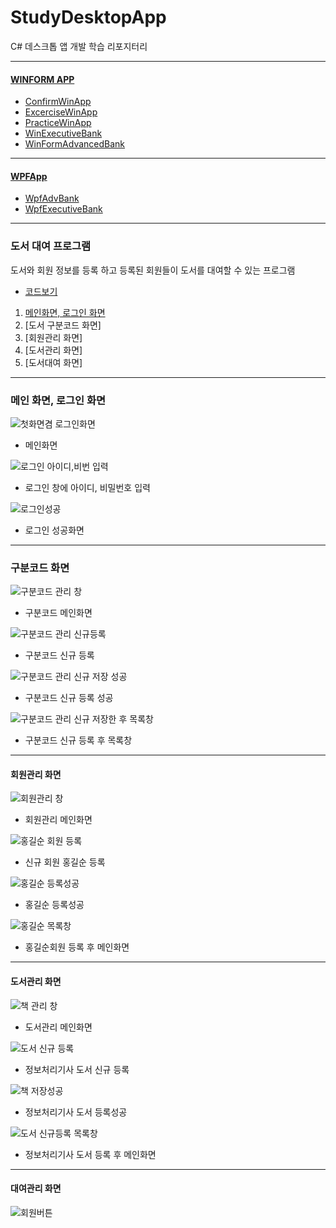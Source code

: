 # StudyDesktopApp

C# 데스크톱 앱 개발 학습 리포지터리
___
#### [WINFORM APP](https://github.com/yfla980107/StudyDesktopApp/tree/main/WinformApp)
- [ConfirmWinApp](https://github.com/yfla980107/StudyDesktopApp/tree/main/WinformApp/ConfirmWinApp)
- [ExcerciseWinApp](https://github.com/yfla980107/StudyDesktopApp/tree/main/WinformApp/ExcerciseWinApp)
- [PracticeWinApp](https://github.com/yfla980107/StudyDesktopApp/tree/main/WinformApp/PracticeWinApp)
- [WinExecutiveBank](https://github.com/yfla980107/StudyDesktopApp/tree/main/WinformApp/WinExecutiveBank)
- [WinFormAdvancedBank](https://github.com/yfla980107/StudyDesktopApp/tree/main/WinformApp/WinFormAdvancedBank)
___
#### [WPFApp](https://github.com/yfla980107/StudyDesktopApp/tree/main/WPFApp)
- [WpfAdvBank](https://github.com/yfla980107/StudyDesktopApp/tree/main/WPFApp/WpfAdvBank)
- [WpfExecutiveBank](https://github.com/yfla980107/StudyDesktopApp/tree/main/WPFApp/WpfExecutiveBank)

---

### 도서 대여 프로그램
도서와 회원 정보를 등록 하고 등록된 회원들이 도서를 대여할 수 있는 프로그램
- [코드보기](https://github.com/yfla980107/StudyDesktopApp/tree/main/WinformApp/WinFormAdvancedBank/BookRentalShopApp)

1. [메인화면, 로그인 화면](#메인-화면,-로그인-화면)
2. [도서 구분코드 화면]
3. [회원관리 화면]
4. [도서관리 화면]
5. [도서대여 화면]

---
### 메인 화면, 로그인 화면
![첫화면겸 로그인화면](https://user-images.githubusercontent.com/78572509/111719819-01b95480-88a0-11eb-82f1-261bfd769bd5.png)
- 메인화면

![로그인 아이디,비번 입력](https://user-images.githubusercontent.com/78572509/111719896-2a414e80-88a0-11eb-85ea-5693b4c2b5f6.png)
- 로그인 창에 아이디, 비밀번호 입력

![로그인성공](https://user-images.githubusercontent.com/78572509/111719926-39280100-88a0-11eb-8a0e-00856d298017.png)
- 로그인 성공화면

---
### 구분코드 화면
![구분코드 관리 창](https://user-images.githubusercontent.com/78572509/111720152-acca0e00-88a0-11eb-8c10-5019c1221c03.png)
- 구분코드 메인화면

![구분코드 관리 신규등록](https://user-images.githubusercontent.com/78572509/111720285-e7cc4180-88a0-11eb-98ea-e9e1ed5e88a2.png)
- 구분코드 신규 등록

![구분코드 관리 신규 저장 성공](https://user-images.githubusercontent.com/78572509/111720315-f7e42100-88a0-11eb-9e25-4d5afd9dd608.png)
- 구분코드 신규 등록 성공

![구분코드 관리 신규 저장한 후 목록창](https://user-images.githubusercontent.com/78572509/111720204-c53a2880-88a0-11eb-92b7-7b1fd458c2a2.png)
- 구분코드 신규 등록 후 목록창

---
#### 회원관리 화면
![회원관리 창](https://user-images.githubusercontent.com/78572509/111720413-282bbf80-88a1-11eb-9824-dffe308b732b.png)
- 회원관리 메인화면

![홍길순 회원 등록](https://user-images.githubusercontent.com/78572509/111720441-34b01800-88a1-11eb-8ee8-c3c13fb99413.png)
- 신규 회원 홍길순 등록

![홍길순 등록성공](https://user-images.githubusercontent.com/78572509/111720455-3e398000-88a1-11eb-8d35-2cafee06dd50.png)
- 홍길순 등록성공

![홍길순 목록창](https://user-images.githubusercontent.com/78572509/111720479-498cab80-88a1-11eb-9d16-bf8be7926b3c.png)
- 홍길순회원 등록 후 메인화면

---
#### 도서관리 화면
![책 관리 창](https://user-images.githubusercontent.com/78572509/111720598-91abce00-88a1-11eb-9d30-9fae3f15c473.png)
- 도서관리 메인화면

![도서 신규 등록](https://user-images.githubusercontent.com/78572509/111720625-a12b1700-88a1-11eb-9959-d497ae1eaafe.png)
- 정보처리기사 도서 신규 등록

![책 저장성공](https://user-images.githubusercontent.com/78572509/111720655-b1db8d00-88a1-11eb-8b0e-b9538d465378.png)
- 정보처리기사 도서 등록성공

![도서 신규등록 목록창](https://user-images.githubusercontent.com/78572509/111720675-bf911280-88a1-11eb-8162-94194c8acee6.png)
- 정보처리기사 도서 등록 후 메인화면

---
#### 대여관리 화면
![회원버튼](https://user-images.githubusercontent.com/78572509/111721119-9de45b00-88a2-11eb-91a6-7a48d2425b3e.png)



